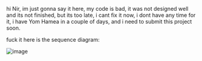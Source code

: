 hi Nir,
im just gonna say it here, my code is bad, it was not designed well and its not finished, but its too late, i cant fix it now, i dont have any time for it, i have Yom Hamea in a couple of days, and i need to submit this project soon. 

fuck it here is the sequence diagram:

![image](https://github.com/SapnuPuas1018/GarticPhone/assets/145786944/d64d69e6-7581-4ebd-a0c9-2e3d5baed21f)

